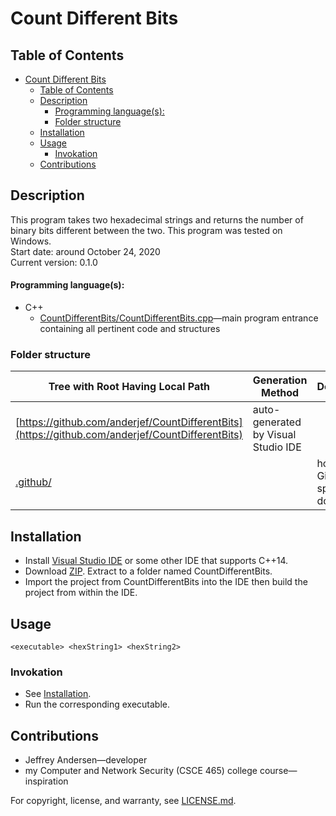 # Count Different Bits

## Table of Contents
- [Count Different Bits](#count-different-bits)
  - [Table of Contents](#table-of-contents)
  - [Description](#description)
      - [Programming language(s):](#programming-languages)
    - [Folder structure](#folder-structure)
  - [Installation](#installation)
  - [Usage](#usage)
    - [Invokation](#invokation)
  - [Contributions](#contributions)

## Description
This program takes two hexadecimal strings and returns the number of binary bits different between the two. This program was tested on Windows. <br>
Start date: around October 24, 2020 <br>
Current version: 0.1.0 <br>
#### Programming language(s):
- C++
	- [CountDifferentBits/CountDifferentBits.cpp](CountDifferentBits/CountDifferentBits.cpp)&mdash;main program entrance containing all pertinent code and structures

### Folder structure
| Tree with Root Having Local Path | Generation Method | Description |
| -------------------------------- | ----------------- | ----------- |
| [https://github.com/anderjef/CountDifferentBits](https://github.com/anderjef/CountDifferentBits) | auto-generated by Visual Studio IDE | <!-- --> |
| [.github/](.github/) | <!-- --> | holds GitHub-specific documents |

## Installation
- Install [Visual Studio IDE](https://visualstudio.microsoft.com/downloads/) or some other IDE that supports C++14.
- Download [ZIP](https://github.com/anderjef/CountDifferentBits/archive/main.zip). Extract to a folder named CountDifferentBits.
- Import the project from CountDifferentBits into the IDE then build the project from within the IDE.

## Usage
`<executable> <hexString1> <hexString2>`
### Invokation
- See [Installation](#installation).
- Run the corresponding executable.

## Contributions
- Jeffrey Andersen&mdash;developer
- my Computer and Network Security (CSCE 465) college course&mdash;inspiration

For copyright, license, and warranty, see [LICENSE.md](LICENSE.md).